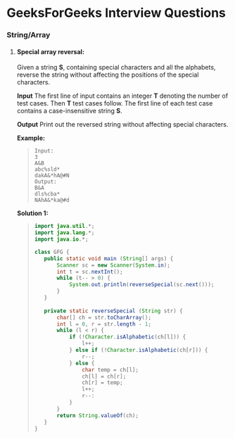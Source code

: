 # GeeksForGeeks Interview Questions

### String/Array

1. #### **Special array reversal**:

   Given a string **S**, containing special characters and all the alphabets, reverse the string without
   affecting the positions of the special characters.

   **Input**
   The first line of input contains an integer **T** denoting the number of test cases. Then **T** test cases
   follow. 
   The first line of each test case contains a case-insensitive string **S**.

   **Output**
   Print out the reversed string without  affecting special characters.

   **Example:**

   > ```
   > Input:
   > 3
   > A&B
   > abc%sld*
   > dakA&*hA@#N
   > Output:
   > B&A
   > dls%cba*
   > NAhA&*ka@#d
   > ```
   >


   **Solution 1:**

   > ```java
   > import java.util.*;
   > import java.lang.*;
   > import java.io.*;
   > 
   > class GFG {
   > 	public static void main (String[] args) {
   > 		Scanner sc = new Scanner(System.in);
   > 		int t = sc.nextInt();
   > 		while (t-- > 0) {
   > 		    System.out.println(reverseSpecial(sc.next()));
   > 		}
   > 	}
   > 	
   > 	private static reverseSpecial (String str) {
   > 	    char[] ch = str.toCharArray();
   > 	    int l = 0, r = str.length - 1;
   > 	    while (l < r) {
   > 	        if (!Character.isAlphabetic(ch[l])) {
   > 	            l++;
   > 	        } else if (!Character.isAlphabetic(ch[r])) {
   > 	            r--;
   > 	        } else {
   > 	            char temp = ch[l];
   > 	            ch[l] = ch[r];
   > 	            ch[r] = temp;
   > 	            l++;
   > 	            r--:
   > 	        }
   > 	    }
   > 	    return String.valueOf(ch);
   > 	}
   > }
   > ```

   

